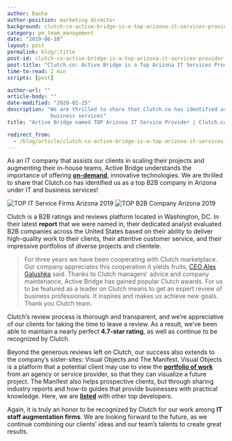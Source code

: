 ```yaml
---
author: Dasha
author-position: marketing director
background: clutch-co-active-bridge-is-a-top-arizona-it-services-provider-back
category: pm_team_management
date: "2019-06-10"
layout: post
permalink: blog/:title
post-id: clutch-co-active-bridge-is-a-top-arizona-it-services-provider
post-title: "Clutch.co: Active Bridge is a Top Arizona IT Services Provider"
time-to-read: 2 min
scripts: [post]

author-url: ""
article-body: ""
date-modified: "2020-02-25"
description: "We are thrilled to share that Clutch.co has identified us as a top B2B company in Arizona under IT and
              business services"
title: "Active Bridge named TOP Arizona IT Service Provider | Clutch.co"

redirect_from:
  - /blog/article/clutch-co-active-bridge-is-a-top-arizona-it-services-provider
---
```


As an IT company that assists our clients in scaling their projects and augmenting their in-house teams, Active Bridge understands the importance of offering **[on-demand](https://www.forbes.com/sites/shephyken/2018/07/15/customer-experience-is-the-new-brand/#3863b4517f52)**, innovative technologies. We are thrilled to share that Clutch.co has identified us as a top B2B company in Arizona under IT and business services! 

![TOP IT Service Firms Arizona 2019](https://i.imgur.com/z2c3ma8.jpg)  ![TOP B2B Company Arizona 2019](https://i.imgur.com/fhR4uxH.jpg)

Clutch is a B2B ratings and reviews platform located in Washington, DC. In their latest **report** that we were named in, their dedicated analyst evaluated B2B companies across the United States based on their ability to deliver high-quality work to their clients, their attentive customer service, and their impressive portfolios of diverse projects and clientele. 

> For three years we have been cooperating with Clutch marketplace. Our company appreciates this cooperation it yields fruits, [CEO Alex Galushka](/about/team) said. Thanks to Clutch managers' advice and company maintenance, Active Bridge has gained popular Clutch awards.  For us to be featured as a leader on Clutch means to get an expert review of business professionals. It inspires and makes us achieve new goals. Thank you Clutch team. 

Clutch’s review process is thorough and transparent, and we’re appreciative of our clients for taking the time to leave a review. As a result, we’ve been able to maintain a nearly perfect **4.7-star rating**, as well as continue to be recognized by Clutch.

Beyond the generous reviews left on Clutch, our success also extends to the company’s sister-sites: Visual Objects and The Manifest. Visual Objects is a platform that a potential client may use to view the **[portfolio of work](https://visualobjects.com/profile/active-bridge)** from an agency or service provider, so that they can visualize a future project. The Manifest also helps prospective clients, but through sharing industry reports and how-to guides that provide businesses with practical knowledge. Here, we are **[ listed](https://themanifest.com/web-development/shopify/companies#activebridge)**  with other top developers.

Again, it is truly an honor to be recognized by Clutch for our work among **IT staff augmentation firms**. We are looking forward to the future, as we continue combining our clients’ ideas and our team’s talents to create great results. 
